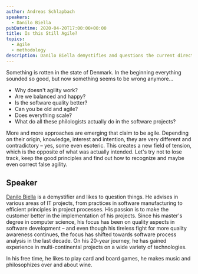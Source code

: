 ```yaml
---
author: Andreas Schlapbach
speakers:
  - Danilo Biella
pubDatetime: 2020-04-20T17:00:00+00:00
title: Is this Still Agile?
topics:
  - Agile
  - methodology
description: Danilo Biella demystifies and questions the current direction agile methodologies are developing.
---
```


Something is rotten in the state of Denmark. In the beginning everything sounded so good, but now something seems to be wrong anymore...

- Why doesn't agility work?
- Are we balanced and happy?
- Is the software quality better?
- Can you be old and agile?
- Does everything scale?
- What do all these philologists actually do in the software projects?

More and more approaches are emerging that claim to be agile. Depending on their origin, knowledge, interest and intention, they are very different and contradictory – yes, some even esoteric. This creates a new field of tension, which is the opposite of what was actually intended. Let's try not to lose track, keep the good principles and find out how to recognize and maybe even correct false agility.

## Speaker

[Danilo Biella](https://www.linkedin.com/in/danilo-biella-3564a41/) is a demystifier and likes to question things. He advises in various areas of IT projects, from practices in software manufacturing to efficient principles in project processes. His passion is to make the customer better in the implementation of his projects. Since his master's degree in computer science, his focus has been on quality aspects in software development – and even though his tireless fight for more quality awareness continues, the focus has shifted towards software process analysis in the last decade. On his 20-year journey, he has gained experience in multi-continental projects on a wide variety of technologies.

In his free time, he likes to play card and board games, he makes music and philosophizes over and about wine.
